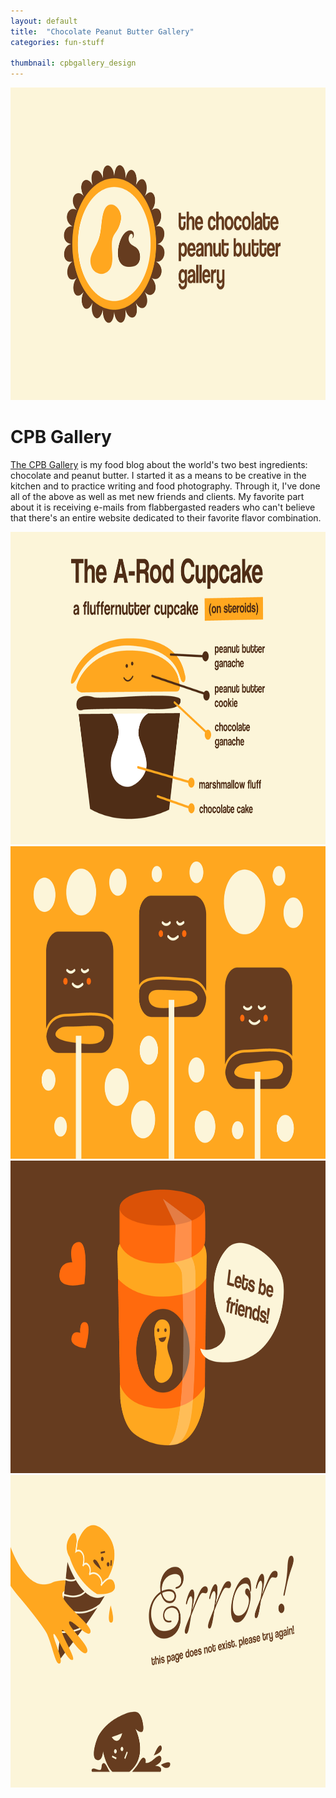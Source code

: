 ```yaml
---
layout: default
title:  "Chocolate Peanut Butter Gallery"
categories: fun-stuff

thumbnail: cpbgallery_design
---
```


<img src="/images/cpbgallery_design_01.gif" width="790" height="500">

# CPB Gallery

[The CPB Gallery](http://www.cpbgallery.com/) is my food blog about the world's two best ingredients: chocolate and peanut butter. I started it as a means to be creative in the kitchen and to practice writing and food photography. Through it, I've done all of the above as well as met new friends and clients. My favorite part about it is receiving e-mails from flabbergasted readers who can't believe that there's an entire website dedicated to their favorite flavor combination.

<img src="/images/cpbgallery_design_02.gif" width="790" height="500">
<img src="/images/cpbgallery_design_03.gif" width="790" height="500">
<img src="/images/cpbgallery_design_04.gif" width="790" height="500">
<img src="/images/cpbgallery_design_05.gif" width="790" height="500">
